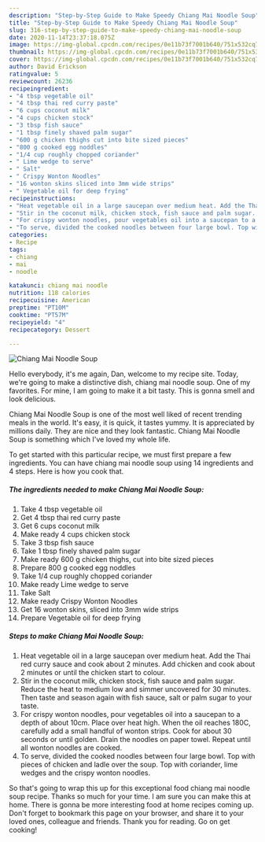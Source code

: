 ```yaml
---
description: "Step-by-Step Guide to Make Speedy Chiang Mai Noodle Soup"
title: "Step-by-Step Guide to Make Speedy Chiang Mai Noodle Soup"
slug: 316-step-by-step-guide-to-make-speedy-chiang-mai-noodle-soup
date: 2020-11-14T23:37:18.075Z
image: https://img-global.cpcdn.com/recipes/0e11b73f7001b640/751x532cq70/chiang-mai-noodle-soup-recipe-main-photo.jpg
thumbnail: https://img-global.cpcdn.com/recipes/0e11b73f7001b640/751x532cq70/chiang-mai-noodle-soup-recipe-main-photo.jpg
cover: https://img-global.cpcdn.com/recipes/0e11b73f7001b640/751x532cq70/chiang-mai-noodle-soup-recipe-main-photo.jpg
author: David Erickson
ratingvalue: 5
reviewcount: 26236
recipeingredient:
- "4 tbsp vegetable oil"
- "4 tbsp thai red curry paste"
- "6 cups coconut milk"
- "4 cups chicken stock"
- "3 tbsp fish sauce"
- "1 tbsp finely shaved palm sugar"
- "600 g chicken thighs cut into bite sized pieces"
- "800 g cooked egg noddles"
- "1/4 cup roughly chopped coriander"
- " Lime wedge to serve"
- " Salt"
- " Crispy Wonton Noodles"
- "16 wonton skins sliced into 3mm wide strips"
- " Vegetable oil for deep frying"
recipeinstructions:
- "Heat vegetable oil in a large saucepan over medium heat. Add the Thai red curry sauce and cook about 2 minutes. Add chicken and cook about 2 minutes or until the chicken start to colour."
- "Stir in the coconut milk, chicken stock, fish sauce and palm sugar. Reduce the heat to medium low and simmer uncovered for 30 minutes. Then taste and season again with fish sauce, salt or palm sugar to your taste."
- "For crispy wonton noodles, pour vegetables oil into a saucepan to a depth of about 10cm. Place over heat high. When the oil reaches 180C, carefully add a small handful of wonton strips. Cook for about 30 seconds or until golden. Drain the noodles on paper towel. Repeat until all wonton noodles are cooked."
- "To serve, divided the cooked noodles between four large bowl. Top with pieces of chicken and ladle over the soup. Top with coriander, lime wedges and the crispy wonton noodles."
categories:
- Recipe
tags:
- chiang
- mai
- noodle

katakunci: chiang mai noodle 
nutrition: 118 calories
recipecuisine: American
preptime: "PT10M"
cooktime: "PT57M"
recipeyield: "4"
recipecategory: Dessert

---
```



![Chiang Mai Noodle Soup](https://img-global.cpcdn.com/recipes/0e11b73f7001b640/751x532cq70/chiang-mai-noodle-soup-recipe-main-photo.jpg)

Hello everybody, it's me again, Dan, welcome to my recipe site. Today, we're going to make a distinctive dish, chiang mai noodle soup. One of my favorites. For mine, I am going to make it a bit tasty. This is gonna smell and look delicious.



Chiang Mai Noodle Soup is one of the most well liked of recent trending meals in the world. It's easy, it is quick, it tastes yummy. It is appreciated by millions daily. They are nice and they look fantastic. Chiang Mai Noodle Soup is something which I've loved my whole life.


To get started with this particular recipe, we must first prepare a few ingredients. You can have chiang mai noodle soup using 14 ingredients and 4 steps. Here is how you cook that.

<!--inarticleads1-->

##### The ingredients needed to make Chiang Mai Noodle Soup:

1. Take 4 tbsp vegetable oil
1. Get 4 tbsp thai red curry paste
1. Get 6 cups coconut milk
1. Make ready 4 cups chicken stock
1. Take 3 tbsp fish sauce
1. Take 1 tbsp finely shaved palm sugar
1. Make ready 600 g chicken thighs, cut into bite sized pieces
1. Prepare 800 g cooked egg noddles
1. Take 1/4 cup roughly chopped coriander
1. Make ready  Lime wedge to serve
1. Take  Salt
1. Make ready  Crispy Wonton Noodles
1. Get 16 wonton skins, sliced into 3mm wide strips
1. Prepare  Vegetable oil for deep frying




<!--inarticleads2-->

##### Steps to make Chiang Mai Noodle Soup:

1. Heat vegetable oil in a large saucepan over medium heat. Add the Thai red curry sauce and cook about 2 minutes. Add chicken and cook about 2 minutes or until the chicken start to colour.
1. Stir in the coconut milk, chicken stock, fish sauce and palm sugar. Reduce the heat to medium low and simmer uncovered for 30 minutes. Then taste and season again with fish sauce, salt or palm sugar to your taste.
1. For crispy wonton noodles, pour vegetables oil into a saucepan to a depth of about 10cm. Place over heat high. When the oil reaches 180C, carefully add a small handful of wonton strips. Cook for about 30 seconds or until golden. Drain the noodles on paper towel. Repeat until all wonton noodles are cooked.
1. To serve, divided the cooked noodles between four large bowl. Top with pieces of chicken and ladle over the soup. Top with coriander, lime wedges and the crispy wonton noodles.




So that's going to wrap this up for this exceptional food chiang mai noodle soup recipe. Thanks so much for your time. I am sure you can make this at home. There is gonna be more interesting food at home recipes coming up. Don't forget to bookmark this page on your browser, and share it to your loved ones, colleague and friends. Thank you for reading. Go on get cooking!
